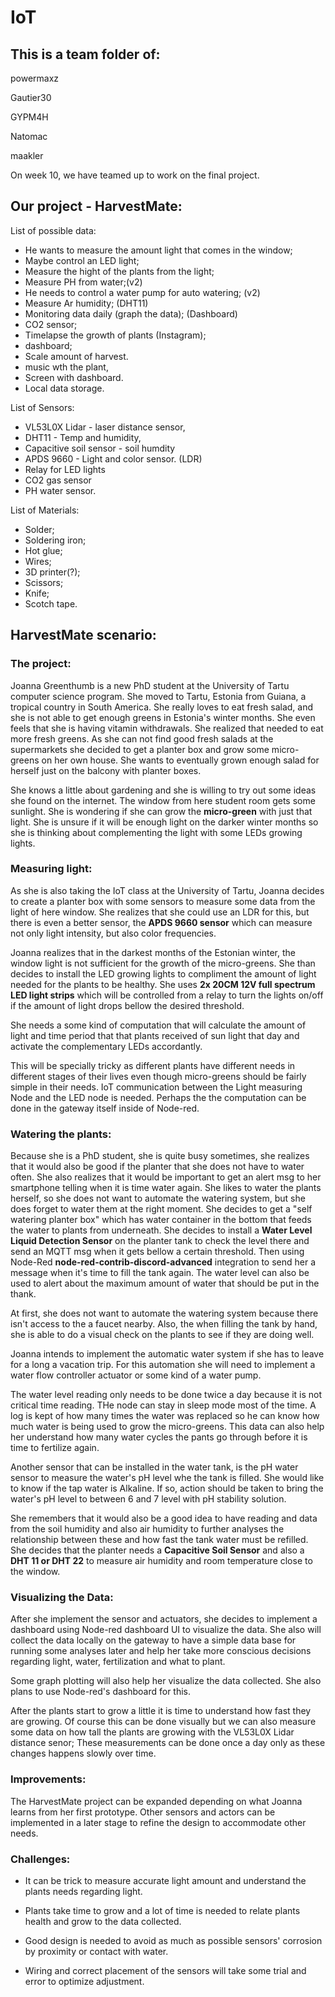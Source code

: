 # IoT

## This is a team folder of:

powermaxz

Gautier30

GYPM4H

Natomac

maakler

On week 10, we have teamed up to work on the final project.

## Our project - HarvestMate:

List of possible data:

- He wants to measure the amount light that comes in the window;
- Maybe control an LED light;
- Measure the hight of the plants from the light;
- Measure PH from water;(v2)
- He needs to control a water pump for auto watering; (v2)
- Measure Ar humidity; (DHT11)
- Monitoring data daily (graph the data); (Dashboard)
- CO2 sensor;
- Timelapse the growth of plants (Instagram);
- dashboard;
- Scale amount of harvest. 
- music wth the plant,
- Screen with dashboard.
- Local data storage.



List of Sensors:

- VL53L0X Lidar - laser distance sensor,
- DHT11 - Temp and humidity,
- Capacitive soil sensor - soil humdity
- APDS 9660 - Light and color sensor. (LDR)
- Relay for LED lights
- CO2 gas sensor
- PH water sensor.

List of Materials: 

- Solder;
- Soldering iron;
- Hot glue;
- Wires;
- 3D printer(?);
- Scissors;
- Knife;
- Scotch tape. 



## HarvestMate scenario:

### The project:

Joanna Greenthumb is a new PhD student at the University of Tartu computer science program. She moved to Tartu, Estonia from Guiana, a tropical country in South America. She really loves to eat fresh salad, and she is not able to get enough greens in Estonia's winter months. She even feels that she is having vitamin withdrawals. She realized that needed to eat more fresh greens. As she can not find good fresh salads at the supermarkets she decided to get a planter box and grow some micro-greens on her own house. She wants to eventually grown enough salad for herself just on the balcony with planter boxes.

She knows a little about gardening and she is willing to try out some ideas she found on the internet. The window from here student room gets some sunlight. She is wondering if she can grow the **micro-green** with just that light. She is unsure if it will be enough light on the darker winter months so she is thinking about complementing the light with some LEDs growing lights. 

### Measuring light:

As she is also taking the IoT class at the University of Tartu, Joanna decides to create a planter box with some sensors to measure some data from the light of here window. She realizes that she could use an LDR for this, but there is even a better sensor, the **APDS 9660 sensor** which can measure not only light intensity, but also color frequencies.

Joanna realizes that in the darkest months of the Estonian winter, the window light is not sufficient for the growth of the micro-greens. She than decides to install the LED growing lights to compliment the amount of light needed for the plants to be healthy. 
She uses **2x 20CM 12V full spectrum LED light strips** which will be controlled from a relay to turn the lights on/off if the amount of light drops bellow the desired threshold. 

She needs a some kind of computation that will calculate the amount of light and time period that that plants received of sun light that day and activate the complementary LEDs accordantly. 

This will be specially tricky as different plants have different needs in different stages of their lives even though micro-greens should be fairly simple in their needs. IoT communication between the Light measuring Node and the LED node is needed. Perhaps the the computation can be done in the gateway itself inside of Node-red.

### Watering the plants:

Because she is a PhD student, she is quite busy sometimes, she realizes that it would also be good if the planter that she does not have to water often. She also realizes that it would be important to get an alert msg to her smartphone telling when it is time water again. She likes to water the plants herself, so she does not want to automate the watering system, but she does forget to water them at the right moment. She decides to get a "self watering planter box" which has water container in the bottom that feeds the water to plants from underneath. She decides to install a **Water Level Liquid Detection Sensor** on the planter tank to check the level there and send an MQTT msg when it gets bellow a certain threshold. Then using Node-Red **node-red-contrib-discord-advanced** integration to send her a message when it's time to fill the tank again. The water level can also be used to alert about the maximum amount of water that should be put in the thank.

At first, she does not want to automate the watering system because there isn't access to the a faucet nearby. Also, the when filling the tank by hand, she is able to do a visual check on the plants to see if they are doing well. 

Joanna intends to implement the automatic water system if she has to leave for a long a vacation trip. For this automation she will need to implement a water flow controller actuator or some kind of a water pump.

The water level reading only needs to be done twice a day because it is not critical time reading. THe node can stay in sleep mode most of the time. A log is kept of how many times the water was replaced so he can know how much water is being used to grow the micro-greens. This data can also help her understand how many water cycles the pants go through before it is time to fertilize again. 

Another sensor that can be installed in the water tank, is the pH water sensor to measure the water's pH level whe the tank is filled. She would like to know if the tap water is Alkaline. If so, action should be taken to bring the water's pH level to between 6 and 7 level with pH stability solution. 

She remembers that it would also be a good idea to have reading and data from the soil humidity and also air humidity to further analyses the relationship between these and how fast the tank water must be refilled. She decides that the planter needs a **Capacitive Soil Sensor** and also a **DHT 11 or DHT 22** to measure air humidity and room temperature close to the window.

### Visualizing the Data:

After she implement the sensor and actuators, she decides to implement a  dashboard using Node-red dashboard UI to visualize the data. She also will collect the data locally on the gateway to have a simple data base for running some analyses later and help her take more conscious decisions regarding light, water, fertilization and what to plant. 

Some graph plotting will also help her visualize the data collected. She also plans to use Node-red's dashboard for this. 

After the plants start to grow a little it is time to understand how fast they are growing. Of course this can be done visually but we can also measure some data on how tall the plants are growing with the VL53L0X Lidar distance senor;
These measurements can be done once a day only as these changes happens slowly over time.   

### Improvements:

The HarvestMate project can be expanded depending on what Joanna learns from her first prototype. Other sensors and actors can be implemented in a later stage to refine the design to accommodate other needs. 



### Challenges:

- It can be trick to measure accurate light amount and understand the plants needs regarding light. 

- Plants take time to grow and a lot of time is needed to relate plants health and grow to the data collected. 

- Good design is needed to avoid as much as possible sensors' corrosion by proximity or contact with water. 

- Wiring and correct placement of the sensors will take some trial and error to optimize adjustment. 
